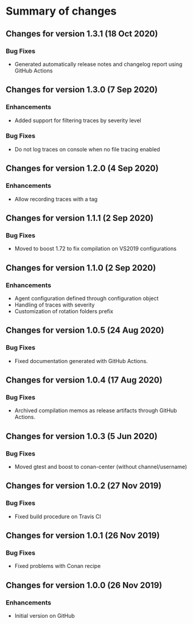 # Summary of changes

## Changes for version 1.3.1 (18 Oct 2020)

### Bug Fixes

- Generated automatically release notes and changelog report using GitHub Actions


## Changes for version 1.3.0 (7 Sep 2020)

### Enhancements

- Added support for filtering traces by severity level

### Bug Fixes

- Do not log traces on console when no file tracing enabled


## Changes for version 1.2.0 (4 Sep 2020)

### Enhancements

- Allow recording traces with a tag


## Changes for version 1.1.1 (2 Sep 2020)

### Bug Fixes

- Moved to boost 1.72 to fix compilation on VS2019 configurations


## Changes for version 1.1.0 (2 Sep 2020)

### Enhancements

- Agent configuration defined through configuration object
- Handling of traces with severity
- Customization of rotation folders prefix


## Changes for version 1.0.5 (24 Aug 2020)

### Bug Fixes

- Fixed documentation generated with GitHub Actions.


## Changes for version 1.0.4 (17 Aug 2020)

### Bug Fixes

- Archived compilation memos as release artifacts through GitHub Actions.


## Changes for version 1.0.3 (5 Jun 2020)

### Bug Fixes

- Moved gtest and boost to conan-center (without channel/username)


## Changes for version 1.0.2 (27 Nov 2019)

### Bug Fixes

- Fixed build procedure on Travis CI


## Changes for version 1.0.1 (26 Nov 2019)

### Bug Fixes

- Fixed problems with Conan recipe


## Changes for version 1.0.0 (26 Nov 2019)

### Enhancements

- Initial version on GitHub

